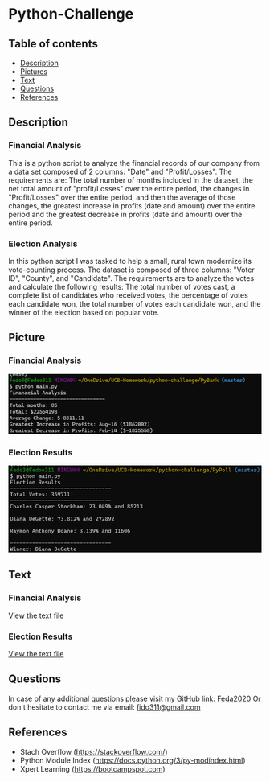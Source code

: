 # Python-Challenge

## Table of contents

* [Description](#Description)
* [Pictures](#Picture)
* [Text](#Text)
* [Questions](#Questions)
* [References](#References)

## Description

### Financial Analysis

This is a python script to analyze the financial records of our company from a data set composed of 2 columns: "Date" and "Profit/Losses". The requirements are: The total number of months included in the dataset, the net total amount of "profit/Losses" over the entire period, the changes in "Profit/Losses" over the entire period, and then the average of those changes, the greatest increase in profits (date and amount) over the entire period and the greatest decrease in profits (date and amount) over the entire period.

### Election Analysis

In this python script I was tasked to help a small, rural town modernize its vote-counting process. The dataset is composed of three columns: "Voter ID", "County", and "Candidate". The requirements are to analyze the votes and calculate the following results: The total number of votes cast, a complete list of candidates who received votes, the percentage of votes each candidate won, the total number of votes each candidate won, and the winner of the election based on popular vote.

 ## Picture
### Financial Analysis
 ![Website](./PyBank/image/Financial_Analysis_Terminal_Print.png)

### Election Results
 ![Website](./PyPoll/image/Election_Results_Terminal_Print.png)

## Text

### Financial Analysis
 [View the text file](./PyBank/analysis/financial_analysis.txt)
 
### Election Results
 [View the text file](./PyPoll/analysis/election_results.txt)

## Questions
In case of any additional questions please visit my GitHub link: [Feda2020](https://github.com/Feda2020) 
Or don't hesitate to contact me via email: fido311@gmail.com

## References
 * Stach Overflow (https://stackoverflow.com/)
 * Python Module Index (https://docs.python.org/3/py-modindex.html)
 * Xpert Learning (https://bootcampspot.com)
    
    